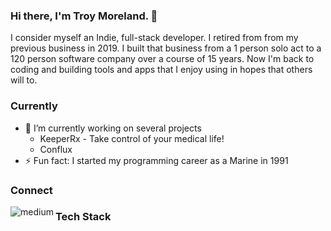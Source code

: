 ### Hi there, I'm Troy Moreland. 👋

I consider myself an Indie, full-stack developer.  I retired from from my previous business in 2019.  I built that business from a 1 person solo act to a 120 person software company over a course of 15 years.  Now I'm back to coding and building tools and apps that I enjoy using in hopes that others will to.

### Currently

- 🔭 I’m currently working on several projects
  - KeeperRx - Take control of your medical life!
  - Conflux
- ⚡ Fun fact: I started my programming career as a Marine in 1991

### Connect
[<img align="left" alt="medium" src="https://img.shields.io/badge/medium-%2312100E.svg?&style=for-the-badge&logo=medium&logoColor=white" />](https://graypes.medium.com)

### Tech Stack

